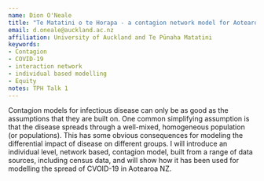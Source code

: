 ```yaml
---
name: Dion O'Neale
title: "Te Matatini o te Horapa - a contagion network model for Aotearoa NZ"
email: d.oneale@auckland.ac.nz
affiliation: University of Auckland and Te Pūnaha Matatini
keywords:
- Contagion
- COVID-19
- interaction network
- individual based modelling
- Equity
notes: TPH Talk 1
---
```


Contagion models for infectious disease can only be as good as the assumptions that they are built on. One common simplifying assumption is that the disease spreads through a well-mixed, homogeneous population (or populations). This has some obvious consequences for modeling the differential impact of disease on different groups. I will introduce an individual level, network based, contagion model, built from a range of data sources, including census data, and will show how it has been used for modelling the spread of CVOID-19 in Aotearoa NZ.
